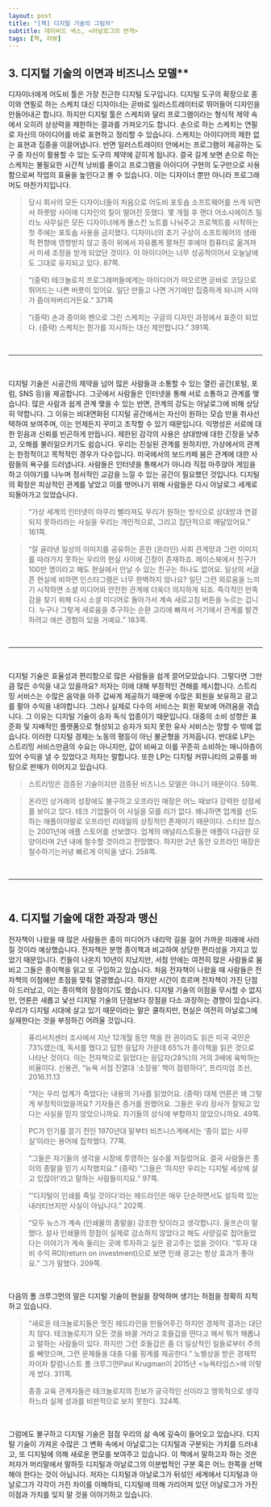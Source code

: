 ```yaml
---
layout: post
title: "[책] 디지털 기술의 그림자"
subtitle: 데이비드 색스, <아날로그의 반격>
tags: [책, 리뷰]
---
```


## 3. 디지털 기술의 이면과 비즈니스 모델**

디자이너에게 어도비 툴은 가장 친근한 디지털 도구입니다. 디지털 도구의 확장으로 종이와 연필로 하는 스케치 대신 디자이너는 곧바로 일러스트레이터로 뛰어들어 디자인을 만들어내곤 합니다. 하지만 디지털 툴은 스케치와 달리 프로그램이라는 형식적 제약 속에서 오히려 상상력을 제한하는 결과를 가져오기도 합니다. 손으로 하는 스케치는 연필로 자신의 아이디어를 바로 표현하고 정리할 수 있습니다. 스케치는 아이디어의 제한 없는 표현과 집중을 이끌어냅니다. 반면 일러스트레이터 안에서는 프로그램이 제공하는 도구 중 자신이 활용할 수 있는 도구의 제약에 갇히게 됩니다. 결국 길게 보면 손으로 하는 스케치는 불필요한 시간적 낭비를 줄이고 프로그램을 아이디어 구현의 도구만으로 사용함으로써 작업의 효율을 높인다고 볼 수 있습니다. 이는 디자이너 뿐만 아니라 프로그래머도 마찬가지입니다.

> 당시 회사의 모든 디자이너들이 처음으로 어도비 포토숍 소프트웨어를 쓰게 되면서 하룻밤 사이에 디자인의 질이 떨어진 듯했다. 몇 개월 후 랜더 어소시에이츠 밀라노 사무실은 모든 디자이너에게 몰스킨 노트를 나눠주고 프로젝트를 시작하는 첫 주에는 포토숍 사용을 금지했다. 디자이너의 초기 구상이 소프트웨어의 생래적 편향에 영향받지 않고 종이 위에서 자유롭게 펼쳐진 후에야 컴퓨터로 옮겨져서 미세 조정을 받게 되었던 것이다. 이 아이디어는 너무 성공적이어서 오늘날에도 그대로 유지되고 있다. 87쪽.

> “(중략) 테크놀로지 프로그래머들에게는 아이디어가 떠오르면 곧바로 코딩으로 뛰어드는 나쁜 버릇이 있어요. 일단 만들고 나면 거기에만 집중하게 되니까 시야가 좁아져버리거든요.” 371쪽

> “(중략) 손과 종이와 펜으로 그린 스케치는 구글의 디자인 과정에서 표준이 되었다. (중략) 스케치는 뭔가를 지시하는 대신 제안합니다.” 391쪽.

<br>

------

<br>

디지털 기술은 시공간의 제약을 넘어 많은 사람들과 소통할 수 있는 열린 공간(포털, 포럼, SNS 등)을 제공합니다. 그곳에서 사람들은 인터넷을 통해 서로 소통하고 관계를 맺습니다. 많은 사람과 쉽게 관계 맺을 수 있는 반면, 관계의 강도는 아날로그에 비해 상당히 약합니다. 그 이유는 비대면화된 디지털 공간에서는 자신이 원하는 모습 만을 취사선택하여 보여주며, 이는 언제든지 꾸미고 조작할 수 있기 때문입니다. 익명성은 서로에 대한 믿음과 신뢰를 빈곤하게 만듭니다. 제한된 감각의 사용은 상대방에 대한 긴장을 낮추고, 오해를 불러일으키기도 쉽습니다. 우리는 진실된 관계를 원하지만, 가상에서의 관계는 한정적이고 목적적인 경우가 다수입니다. 미국에서의 보드카페 붐은 관계에 대한 사람들의 욕구를 드러냅니다. 사람들은 인터넷을 통해서가 아니라 직접 마주앉아 게임을 하고 이야기를 나누며 정서적인 교감을 느낄 수 있는 공간이 필요했던 것입니다. 디지털의 확장은 피상적인 관계를 낳았고 이를 벗어나기 위해 사람들은 다시 아날로그 세계로 되돌아가고 있었습니다.

> “가상 세계의 인터넷이 아무리 빨라져도 우리가 원하는 방식으로 상대방과 연결되지 못하리라는 사실을 우리는 개인적으로, 그리고 집단적으로 깨달았어요." 161쪽.

> “잘 골라낸 일상의 이미지를 공유하는 흔한 (온라인) 사회 관계망과 그런 이미지를 따라가지 못하는 우리의 현실 사이에 긴장이 존재하죠. 페이스북에서 친구가 100만 명이라고 해도 현실에서 만날 수 있는 친구는 하나도 없어요. 일상의 서글픈 현실에 비하면 인스타그램은 너무 완벽하지 않나요? 일단 그런 외로움을 느끼기 시작하면 소셜 미디어와 안전한 관계에 더욱더 의지하게 되죠. 즉각적인 만족감을 찾기 위해 다시 소셜 미디어로 돌아가서 계속 새로고침 버튼을 누르는 겁니다. 누구나 그렇게 새로움을 추구하는 순환 고리에 빠져서 거기에서 관계를 발견하려고 애쓴 경험이 있을 거예요.” 183쪽.

<br>

------

<br>

디지털 기술은 효율성과 편리함으로 많은 사람들을 쉽게 끌어모았습니다. 그렇다면 그만큼 많은 수익을 내고 있을까요? 저자는 이에 대해 부정적인 견해를 제시합니다. 스트리밍 서비스는 수많은 음악을 아주 값싸게 제공하기 때문에 수많은 회원을 보유하고 광고를 팔아 수익을 내야합니다. 그러나 실제로 다수의 서비스는 회원 확보에 어려움을 겪습니다. 그 이유는 디지털 기술이 승자 독식 업종이기 때문입니다. 대중의 소비 성향은 표준화 및 지배적인 플랫폼으로 형성되고 승자가 되지 못한 유사 서비스는 망할 수 밖에 없습니다. 이러한 디지털 경제는 노동의 평등이 아닌 불균형을 가져옵니다. 반대로 LP는 스트리밍 서비스만큼의 수요는 아니지만, 값이 비싸고 이를 꾸준히 소비하는 매니아층이 있어 수익을 낼 수 있었다고 저자는 말합니다. 또한 LP는 디지털 커뮤니티의 교류를 바탕으로 판매가 이어지고 있습니다.

> 스트리밍은 검증된 기술이지만 검증된 비즈니스 모델은 아니기 때문이다. 59쪽.

> 온라인 상거래의 성장에도 불구하고 오프라인 매장은 어느 때보다 강력한 성장세를 보이고 있다. 테크 기업들이 이 사실을 모를 리가 없다. 왜냐하면 업계를 선도하는 애플이야말로 오프라인 리테일의 상징적인 존재이기 때문이다. 스티브 잡스는 2001년에 애플 스토어를 선보였다. 업계의 애널리스트들은 애플이 다급한 모양이라며 2년 내에 철수할 것이라고 전망했다. 하지만 2년 동안 오프라인 매장은 철수하기는커녕 빠르게 이익을 냈다. 258쪽.

<br>

------

<br>

## **4. 디지털 기술에 대한 과장과 맹신**

전자책이 나왔을 때 많은 사람들은 종이 미디어가 내리막 길을 걸어 가까운 미래에 사라질 것이라 예상했습니다. 전자책은 분명 종이책과 비교하여 상당한 편리성을 가지고 있었기 때문입니다. 킨들이 나온지 10년이 지났지만, 서점 안에는 여전히 많은 사람들로 붐비고 그들은 종이책을 읽고 또 구입하고 있습니다. 처음 전자책이 나왔을 때 사람들은 전자책의 이점에만 초점을 맞춰 열광했습니다. 하지만 시간이 흐르며 전자책이 가진 단점이 드러났고, 이는 종이책의 장점이기도 했습니다. 디지털 기술의 이점을 무시할 수 없지만, 언론은 새롭고 낯선 디지털 기술의 단점보다 장점을 다소 과장하는 경향이 있습니다. 우리가 디지털 시대에 살고 있기 때문이라는 말은 쿨하지만, 현실은 여전히 아날로그에 실재한다는 것을 부정하긴 어려울 것입니다.

> 퓨리서치센터 조사에서 지난 12개월 동안 책을 한 권이라도 읽은 미국 국민은 73%였는데, 독서를 했다고 답한 응답자 가운데 65%가 종이책을 읽은 것으로 나타난 것이다. 이는 전자책으로 읽었다는 응답자(28%)의 거의 3배에 육박하는 비율이다. 신용관, “뉴욕 서점 진열대 ‘소장용’ 책이 점령하다”, 프리미엄 조선, 2016.11.13

> “저는 우리 업계가 죽었다는 내용의 기사를 읽었어요. (중략) 대체 언론은 왜 그렇게 부정적이었을까요? 기자들은 증거를 원했어요. 그들은 우리 장사가 잘되고 있다는 사실을 믿지 않았으니까요. 자기들의 상식에 부합하지 않았으니까요. 49쪽.

> PC가 인기를 끌기 전인 1970년대 말부터 비즈니스계에서는 ‘종이 없는 사무실’이라는 용어에 집착했다. 77쪽.

> “그들은 자기들의 생각을 시장에 투영하는 실수를 저질렀어요. 결국 사람들은 종이의 종말을 믿기 시작했지요.” (중략) “그들은 ‘하지만 우리는 디지털 세상에 살고 있잖아!’라고 말하는 사람들이지요.” 97쪽.

> “‘디지털이 인쇄를 죽일 것이다’라는 헤드라인은 매우 단순하면서도 설득력 있는 내러티브지만 사실이 아닙니다.” 202쪽.

> “모두 뉴스가 계속 (인쇄물의 종말을) 강조한 탓이라고 생각합니다. 울프슨이 말했다. 설사 인쇄물의 장점이 실제로 감소하지 않았다고 해도 사양길로 접어들었다는 이야기가 계속 들리는 곳에 투자하고 싶은 광고주는 없을 것이다. “투자 대비 수익 ROI(return on investment)으로 보면 인쇄 광고는 항상 효과가 좋아요.” 그가 말했다. 209쪽.

<br>

다음의 폴 크루그먼의 말은 디지털 기술이 현실을 장악하며 생기는 허점을 정확히 지적하고 있습니다. 

>“새로운 테크놀로지들은 멋진 헤드라인을 만들어주긴 하지만 경제적 결과는 대단치 않다. 테크놀로지가 모든 것을 바꿀 거라고 호들갑을 떤다고 해서 뭐가 해롭냐고 말하는 사람들이 있다. 하지만 그런 호들갑은 좀 더 일상적인 일들로부터 주의를 빼앗으며, 그런 문제들을 대충 다룰 핑계를 제공한다.” 노벨상을 받은 경제학자이자 칼럼니스트 폴 크루그먼Paul Krugman이 2015년 <뉴욕타임스>에 이렇게 썼다. 311쪽.
>
>종종 교육 관계자들은 테크놀로지의 진보가 궁극적인 선이라고 맹목적으로 생각하느라 실제 성과를 비판적으로 보지 못한다. 324쪽.

<br>

그럼에도 불구하고 디지털 기술은 점점 우리의 삶 속에 깊숙이 들어오고 있습니다. 디지털 기술이 가져온 수많은 그 변화 속에서 아날로그는 디지털과 구분되는 가치를 드러내고, 또 디지털에 의해 새로운 면모를 보여주고 있습니다. 이 책에서 말하고자 하는 것은 저자가 머리말에서 말하듯 디지털과 아날로그의 이분법적인 구분 혹은 어느 한쪽을 선택해야 한다는 것이 아닙니다. 저자는 디지털과 아날로그가 뒤섞인 세계에서 디지털과 아날로그가 각각이 가진 차이를 이해하되, 디지털에 의해 가리어져 있던 아날로그가 가진 이점과 가치를 잊지 말 것을 이야기하고 있습니다.

<br>